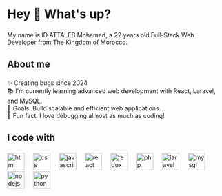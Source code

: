 <h1 align="left">Hey 👋 What's up?</h1>

###

<p align="left">My name is ID ATTALEB Mohamed, a 22 years old Full-Stack Web Developer from The Kingdom of Morocco.</p>

###

<h2 align="left">About me</h2>

###

<p align="left">
✨ Creating bugs since 2024 <br>
📚 I'm currently learning advanced web development with React, Laravel, and MySQL. <br>
🎯 Goals: Build scalable and efficient web applications. <br>
🎲 Fun fact: I love debugging almost as much as coding! 
</p>

###

<h2 align="left">I code with</h2>

###

<div align="left">
  <img src="https://logospng.org/download/html-5/logo-html-5-256.png" height="40" alt="html logo"  />
  <img width="12" />
  <img src="https://logospng.org/download/css-3/logo-css-3-1536.png" height="40" alt="css logo"  />
  <img width="12" />
  <img src="https://cdn.jsdelivr.net/gh/devicons/devicon/icons/javascript/javascript-original.svg" height="40" alt="javascript logo"  />
  <img width="12" />
  <img src="https://cdn.jsdelivr.net/gh/devicons/devicon/icons/react/react-original.svg" height="40" alt="react logo"  />
  <img width="12" />
  <img src="https://cdn.jsdelivr.net/gh/devicons/devicon/icons/redux/redux-original.svg" height="40" alt="redux logo"  />
  <img width="12" />
  <img src="https://cdn.jsdelivr.net/gh/devicons/devicon/icons/php/php-original.svg" height="40" alt="php logo"  />
  <img width="12" />
  <img src="https://logospng.org/download/laravel/logo-laravel-icon-1024.png" height="40" alt="laravel logo"  />
  <img width="12" />
  <img src="https://cdn.jsdelivr.net/gh/devicons/devicon/icons/mysql/mysql-original.svg" height="40" alt="mysql logo"  />
  <img width="12" />
  <img src="https://cdn.jsdelivr.net/gh/devicons/devicon/icons/nodejs/nodejs-original.svg" height="40" alt="nodejs logo"  />
  <img width="12" />
  <img src="https://assets-global.website-files.com/6047a9e35e5dc54ac86ddd90/638a619a6a5d36813fdb2f3b_gXFzP_izScI-K19n3uFT_fwZZPr1phJ5Jh3lp1b4yqM.png" height="40" alt="python logo"  />
</div>

